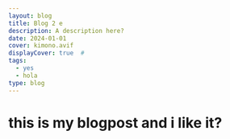 ```yaml
---
layout: blog
title: Blog 2 e
description: A description here?
date: 2024-01-01
cover: kimono.avif
displayCover: true  #
tags:
  - yes
  - hola
type: blog
---
```


# this is my blogpost and i like it?
